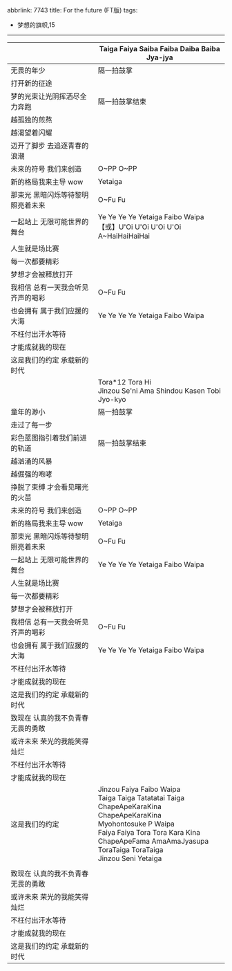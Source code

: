 abbrlink: 7743
title: For the future (FT版)
tags:
  - 梦想的旗帜,15
---

|      |Taiga Faiya Saiba Faiba Daiba Baiba Jya-jya|
|--|--|
|无畏的年少|隔一拍鼓掌|
|打开新的征途|      |
|梦的光束让光阴挥洒尽全力奔跑|隔一拍鼓掌结束|
|越孤独的煎熬|      |
|越渴望着闪耀|      |
|迈开了脚步 去追逐青春的浪潮|      |
|未来的符号 我们来创造|O~PP O~PP|
|新的格局我来主导 wow|Yetaiga|
|那束光 黑暗闪烁等待黎明照亮着未来|O~Fu Fu|
|一起站上 无限可能世界的舞台|Ye Ye Ye Ye Yetaiga Faibo Waipa<br>【或】U'Oi U'Oi U'Oi U'Oi A~HaiHaiHaiHai|
|人生就是场比赛|      |
|每一次都要精彩|      |
|梦想才会被释放打开|      |
|我相信 总有一天我会听见齐声的喝彩|O~Fu Fu|
|也会拥有 属于我们应援的大海|Ye Ye Ye Ye Yetaiga Faibo Waipa|
|不枉付出汗水等待|      |
|才能成就我的现在|      |
|这是我们的约定 承载新的时代|      |
|      |Tora*12 Tora Hi<br>Jinzou Se'ni Ama Shindou Kasen Tobi Jyo-kyo|
|童年的渺小|隔一拍鼓掌|
|走过了每一步|      |
|彩色蓝图指引着我们前进的轨道|隔一拍鼓掌结束|
|越汹涌的风暴|      |
|越倔强的咆哮|      |
|挣脱了束缚 才会看见曙光的火苗|      |
|未来的符号 我们来创造|O~PP O~PP|
|新的格局我来主导 wow|Yetaiga|
|那束光 黑暗闪烁等待黎明照亮着未来|O~Fu Fu|
|一起站上 无限可能世界的舞台|Ye Ye Ye Ye Yetaiga Faibo Waipa|
|人生就是场比赛|      |
|每一次都要精彩|      |
|梦想才会被释放打开|      |
|我相信 总有一天我会听见齐声的喝彩|O~Fu Fu|
|也会拥有 属于我们应援的大海|Ye Ye Ye Ye Yetaiga Faibo Waipa|
|不枉付出汗水等待|      |
|才能成就我的现在|      |
|这是我们的约定 承载新的时代|      |
|致现在 认真的我不负青春无畏的勇敢|      |
|或许未来 荣光的我能笑得灿烂|      |
|不枉付出汗水等待|      |
|才能成就我的现在|      |
|这是我们的约定|Jinzou Faiya Faibo Waipa<br>Taiga Taiga Tatatatai Taiga<br>ChapeApeKaraKina ChapeApeKaraKina<br>Myohontosuke P Waipa<br>Faiya Faiya Tora Tora Kara Kina<br>ChapeApeFama AmaAmaJyasupa<br>ToraTaiga ToraTaiga<br>Jinzou Seni Yetaiga|
|      |      |
|致现在 认真的我不负青春无畏的勇敢|      |
|或许未来 荣光的我能笑得灿烂|      |
|不枉付出汗水等待|      |
|才能成就我的现在|      |
|这是我们的约定 承载新的时代|      |